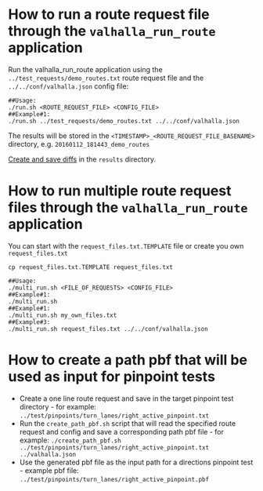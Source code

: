 # How to run a route request file through the `valhalla_run_route` application
Run the valhalla_run_route application using the `../test_requests/demo_routes.txt` route request file and the `../../conf/valhalla.json` config file:
```
##Usage:
./run.sh <ROUTE_REQUEST_FILE> <CONFIG_FILE>
##Example#1:
./run.sh ../test_requests/demo_routes.txt ../../conf/valhalla.json
```
The results will be stored in the `<TIMESTAMP>_<ROUTE_REQUEST_FILE_BASENAME>` directory, e.g. `20160112_181443_demo_routes`

[Create and save diffs](results/README.md) in the `results` directory.

# How to run multiple route request files through the `valhalla_run_route` application
You can start with the `request_files.txt.TEMPLATE` file or create you own `request_files.txt`
```
cp request_files.txt.TEMPLATE request_files.txt

##Usage:
./multi_run.sh <FILE_OF_REQUESTS> <CONFIG_FILE>
##Example#1:
./multi_run.sh
##Example#1:
./multi_run.sh my_own_files.txt
##Example#3:
./multi_run.sh request_files.txt ../../conf/valhalla.json
```

# How to create a path pbf that will be used as input for pinpoint tests
- Create a one line route request and save in the target pinpoint test directory - for example: `../test/pinpoints/turn_lanes/right_active_pinpoint.txt`
- Run the `create_path_pbf.sh` script that will read the specified route request and config and save a corresponding path pbf file - for example: `./create_path_pbf.sh ../test/pinpoints/turn_lanes/right_active_pinpoint.txt ../valhalla.json`
- Use the generated pbf file as the input path for a directions pinpoint test - example pbf file: `../test/pinpoints/turn_lanes/right_active_pinpoint.pbf`
